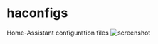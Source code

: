 # haconfigs
Home-Assistant configuration files
<img src="https://github.com/hemantkamalakar/haconfigs/blob/master/ha2018-11-29-16_28_26.png" alt="screenshot">
